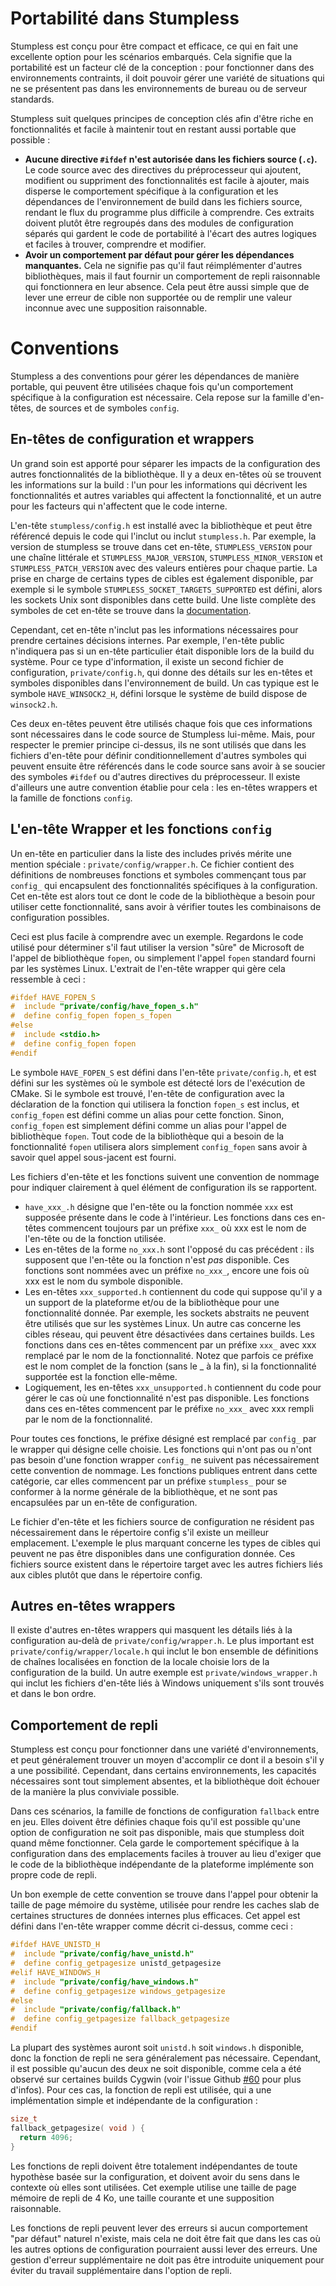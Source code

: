 # Portabilité dans Stumpless
Stumpless est conçu pour être compact et efficace, ce qui en fait une excellente option pour les scénarios embarqués. Cela signifie que la portabilité est un facteur clé de la conception : pour fonctionner dans des environnements contraints, il doit pouvoir gérer une variété de situations qui ne se présentent pas dans les environnements de bureau ou de serveur standards.

Stumpless suit quelques principes de conception clés afin d'être riche en fonctionnalités et facile à maintenir tout en restant aussi portable que possible :
 * **Aucune directive `#ifdef` n'est autorisée dans les fichiers source (`.c`).**
   Le code source avec des directives du préprocesseur qui ajoutent, modifient ou suppriment des fonctionnalités est facile à ajouter, mais disperse le comportement spécifique à la configuration et les dépendances de l'environnement de build dans les fichiers source, rendant le flux du programme plus difficile à comprendre. Ces extraits doivent plutôt être regroupés dans des modules de configuration séparés qui gardent le code de portabilité à l'écart des autres logiques et faciles à trouver, comprendre et modifier.
 * **Avoir un comportement par défaut pour gérer les dépendances manquantes.**
   Cela ne signifie pas qu'il faut réimplémenter d'autres bibliothèques, mais il faut fournir un comportement de repli raisonnable qui fonctionnera en leur absence. Cela peut être aussi simple que de lever une erreur de cible non supportée ou de remplir une valeur inconnue avec une supposition raisonnable.

# Conventions
Stumpless a des conventions pour gérer les dépendances de manière portable, qui peuvent être utilisées chaque fois qu'un comportement spécifique à la configuration est nécessaire. Cela repose sur la famille d'en-têtes, de sources et de symboles `config`.

## En-têtes de configuration et wrappers
Un grand soin est apporté pour séparer les impacts de la configuration des autres fonctionnalités de la bibliothèque. Il y a deux en-têtes où se trouvent les informations sur la build : l'un pour les informations qui décrivent les fonctionnalités et autres variables qui affectent la fonctionnalité, et un autre pour les facteurs qui n'affectent que le code interne.

L'en-tête `stumpless/config.h` est installé avec la bibliothèque et peut être référencé depuis le code qui l'inclut ou inclut `stumpless.h`. Par exemple, la version de stumpless se trouve dans cet en-tête, `STUMPLESS_VERSION` pour une chaîne littérale et `STUMPLESS_MAJOR_VERSION`, `STUMPLESS_MINOR_VERSION` et `STUMPLESS_PATCH_VERSION` avec des valeurs entières pour chaque partie. La prise en charge de certains types de cibles est également disponible, par exemple si le symbole `STUMPLESS_SOCKET_TARGETS_SUPPORTED` est défini, alors les sockets Unix sont disponibles dans cette build. Une liste complète des symboles de cet en-tête se trouve dans la [documentation](https://goatshriek.github.io/stumpless/docs/c/latest/).

Cependant, cet en-tête n'inclut pas les informations nécessaires pour prendre certaines décisions internes. Par exemple, l'en-tête public n'indiquera pas si un en-tête particulier était disponible lors de la build du système. Pour ce type d'information, il existe un second fichier de configuration, `private/config.h`, qui donne des détails sur les en-têtes et symboles disponibles dans l'environnement de build. Un cas typique est le symbole `HAVE_WINSOCK2_H`, défini lorsque le système de build dispose de `winsock2.h`.

Ces deux en-têtes peuvent être utilisés chaque fois que ces informations sont nécessaires dans le code source de Stumpless lui-même. Mais, pour respecter le premier principe ci-dessus, ils ne sont utilisés que dans les fichiers d'en-tête pour définir conditionnellement d'autres symboles qui peuvent ensuite être référencés dans le code source sans avoir à se soucier des symboles `#ifdef` ou d'autres directives du préprocesseur. Il existe d'ailleurs une autre convention établie pour cela : les en-têtes wrappers et la famille de fonctions `config`.

## L'en-tête Wrapper et les fonctions `config`
Un en-tête en particulier dans la liste des includes privés mérite une mention spéciale : `private/config/wrapper.h`. Ce fichier contient des définitions de nombreuses fonctions et symboles commençant tous par `config_` qui encapsulent des fonctionnalités spécifiques à la configuration. Cet en-tête est alors tout ce dont le code de la bibliothèque a besoin pour utiliser cette fonctionnalité, sans avoir à vérifier toutes les combinaisons de configuration possibles.

Ceci est plus facile à comprendre avec un exemple. Regardons le code utilisé pour déterminer s'il faut utiliser la version "sûre" de Microsoft de l'appel de bibliothèque `fopen`, ou simplement l'appel `fopen` standard fourni par les systèmes Linux. L'extrait de l'en-tête wrapper qui gère cela ressemble à ceci :

```c
#ifdef HAVE_FOPEN_S
#  include "private/config/have_fopen_s.h"
#  define config_fopen fopen_s_fopen
#else
#  include <stdio.h>
#  define config_fopen fopen
#endif
```

Le symbole `HAVE_FOPEN_S` est défini dans l'en-tête `private/config.h`, et est défini sur les systèmes où le symbole est détecté lors de l'exécution de CMake. Si le symbole est trouvé, l'en-tête de configuration avec la déclaration de la fonction qui utilisera la fonction `fopen_s` est inclus, et `config_fopen` est défini comme un alias pour cette fonction. Sinon, `config_fopen` est simplement défini comme un alias pour l'appel de bibliothèque `fopen`. Tout code de la bibliothèque qui a besoin de la fonctionnalité `fopen` utilisera alors simplement `config_fopen` sans avoir à savoir quel appel sous-jacent est fourni.

Les fichiers d'en-tête et les fonctions suivent une convention de nommage pour indiquer clairement à quel élément de configuration ils se rapportent.

 * `have_xxx_.h` désigne que l'en-tête ou la fonction nommée `xxx` est supposée présente dans le code à l'intérieur. Les fonctions dans ces en-têtes commencent toujours par un préfixe `xxx_` où xxx est le nom de l'en-tête ou de la fonction utilisée.
 * Les en-têtes de la forme `no_xxx.h` sont l'opposé du cas précédent : ils supposent que l'en-tête ou la fonction n'est _pas_ disponible. Ces fonctions sont nommées avec un préfixe `no_xxx_`, encore une fois où xxx est le nom du symbole disponible.
 * Les en-têtes `xxx_supported.h` contiennent du code qui suppose qu'il y a un support de la plateforme et/ou de la bibliothèque pour une fonctionnalité donnée. Par exemple, les sockets abstraits ne peuvent être utilisés que sur les systèmes Linux. Un autre cas concerne les cibles réseau, qui peuvent être désactivées dans certaines builds. Les fonctions dans ces en-têtes commencent par un préfixe `xxx_` avec xxx remplacé par le nom de la fonctionnalité. Notez que parfois ce préfixe est le nom complet de la fonction (sans le _ à la fin), si la fonctionnalité supportée est la fonction elle-même.
 * Logiquement, les en-têtes `xxx_unsupported.h` contiennent du code pour gérer le cas où une fonctionnalité n'est pas disponible. Les fonctions dans ces en-têtes commencent par le préfixe `no_xxx_` avec xxx rempli par le nom de la fonctionnalité.

Pour toutes ces fonctions, le préfixe désigné est remplacé par `config_` par le wrapper qui désigne celle choisie. Les fonctions qui n'ont pas ou n'ont pas besoin d'une fonction wrapper `config_` ne suivent pas nécessairement cette convention de nommage. Les fonctions publiques entrent dans cette catégorie, car elles commencent par un préfixe `stumpless_` pour se conformer à la norme générale de la bibliothèque, et ne sont pas encapsulées par un en-tête de configuration.

Le fichier d'en-tête et les fichiers source de configuration ne résident pas nécessairement dans le répertoire config s'il existe un meilleur emplacement. L'exemple le plus marquant concerne les types de cibles qui peuvent ne pas être disponibles dans une configuration donnée. Ces fichiers source existent dans le répertoire target avec les autres fichiers liés aux cibles plutôt que dans le répertoire config.

## Autres en-têtes wrappers
Il existe d'autres en-têtes wrappers qui masquent les détails liés à la configuration au-delà de `private/config/wrapper.h`. Le plus important est `private/config/wrapper/locale.h` qui inclut le bon ensemble de définitions de chaînes localisées en fonction de la locale choisie lors de la configuration de la build. Un autre exemple est `private/windows_wrapper.h` qui inclut les fichiers d'en-tête liés à Windows uniquement s'ils sont trouvés et dans le bon ordre.

## Comportement de repli
Stumpless est conçu pour fonctionner dans une variété d'environnements, et peut généralement trouver un moyen d'accomplir ce dont il a besoin s'il y a une possibilité. Cependant, dans certains environnements, les capacités nécessaires sont tout simplement absentes, et la bibliothèque doit échouer de la manière la plus conviviale possible.

Dans ces scénarios, la famille de fonctions de configuration `fallback` entre en jeu. Elles doivent être définies chaque fois qu'il est possible qu'une option de configuration ne soit pas disponible, mais que stumpless doit quand même fonctionner. Cela garde le comportement spécifique à la configuration dans des emplacements faciles à trouver au lieu d'exiger que le code de la bibliothèque indépendante de la plateforme implémente son propre code de repli.

Un bon exemple de cette convention se trouve dans l'appel pour obtenir la taille de page mémoire du système, utilisée pour rendre les caches slab de certaines structures de données internes plus efficaces. Cet appel est défini dans l'en-tête wrapper comme décrit ci-dessus, comme ceci :

```c
#ifdef HAVE_UNISTD_H
#  include "private/config/have_unistd.h"
#  define config_getpagesize unistd_getpagesize
#elif HAVE_WINDOWS_H
#  include "private/config/have_windows.h"
#  define config_getpagesize windows_getpagesize
#else
#  include "private/config/fallback.h"
#  define config_getpagesize fallback_getpagesize
#endif
```

La plupart des systèmes auront soit `unistd.h` soit `windows.h` disponible, donc la fonction de repli ne sera généralement pas nécessaire. Cependant, il est possible qu'aucun des deux ne soit disponible, comme cela a été observé sur certaines builds Cygwin (voir l'issue Github [#60](https://github.com/goatshriek/stumpless/issues/60) pour plus d'infos). Pour ces cas, la fonction de repli est utilisée, qui a une implémentation simple et indépendante de la configuration :

```c
size_t
fallback_getpagesize( void ) {
  return 4096;
}
```

Les fonctions de repli doivent être totalement indépendantes de toute hypothèse basée sur la configuration, et doivent avoir du sens dans le contexte où elles sont utilisées. Cet exemple utilise une taille de page mémoire de repli de 4 Ko, une taille courante et une supposition raisonnable.

Les fonctions de repli peuvent lever des erreurs si aucun comportement "par défaut" naturel n'existe, mais cela ne doit être fait que dans les cas où les autres options de configuration pourraient aussi lever des erreurs. Une gestion d'erreur supplémentaire ne doit pas être introduite uniquement pour éviter du travail supplémentaire dans l'option de repli.

